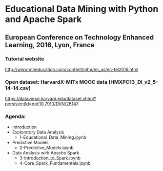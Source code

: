 # Educational Data Mining with Python and Apache Spark
## European Conference on Technology Enhanced Learning, 2016, Lyon, France

### Tutorial website
http://www.mheducation.com/content/mhe/en_us/ec-tel2016.html

### Open dataset: HarvardX-MITx MOOC data (HMXPC13_DI_v2_5-14-14.csv)
https://dataverse.harvard.edu/dataset.xhtml?persistentId=doi:10.7910/DVN/26147

### Agenda:
* Introduction
* Exploratory Data Analysis
  * 1-Educational_Data_Mining.ipynb
* Predictive Models
  * 2-Predictive_Models.ipynb
* Data Analysis with Apache Spark
  * 3-Introduction_to_Spark.ipynb
  * 4-Core_Spark_Fundamentals.ipynb
